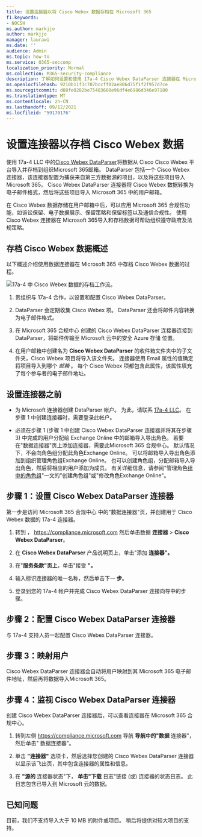 ```yaml
---
title: 设置连接器以将 Cisco Webex 数据存档在 Microsoft 365
f1.keywords:
- NOCSH
ms.author: markjjo
author: markjjo
manager: laurawi
ms.date: ''
audience: Admin
ms.topic: how-to
ms.service: O365-seccomp
localization_priority: Normal
ms.collection: M365-security-compliance
description: 了解如何设置和使用 17a-4 Cisco Webex DataParser 连接器在 Microsoft 365 中导入和存档 Cisco Webex 数据。
ms.openlocfilehash: 9210b11f3c707bccff02ae806d75f1f2f957d7ce
ms.sourcegitcommit: d08fe0282be75483608e96df4e6986d346e97180
ms.translationtype: MT
ms.contentlocale: zh-CN
ms.lasthandoff: 09/12/2021
ms.locfileid: "59170176"
---
```

# <a name="set-up-a-connector-to-archive-cisco-webex-data"></a>设置连接器以存档 Cisco Webex 数据

使用 17a-4 LLC 中的[Cisco Webex DataParser](https://www.17a-4.com/webex-dataparser/)将数据从 Cisco Cisco Webex 平台导入并存档到组织Microsoft 365邮箱。 DataParser 包括一个 Cisco Webex 连接器，该连接器配置为捕获来自第三方数据源的项目，以及将这些项目导入Microsoft 365。 Cisco Webex DataParser 连接器将 Cisco Webex 数据转换为电子邮件格式，然后将这些项目导入 Microsoft 365 中的用户邮箱。

在 Cisco Webex 数据存储在用户邮箱中后，可以应用 Microsoft 365 合规性功能，如诉讼保留、电子数据展示、保留策略和保留标签以及通信合规性。 使用 Cisco Webex 连接器在 Microsoft 365导入和存档数据可帮助组织遵守政府及法规策略。

## <a name="overview-of-archiving-cisco-webex-data"></a>存档 Cisco Webex 数据概述

以下概述介绍使用数据连接器在 Microsoft 365 中存档 Cisco Webex 数据的过程。

![17a-4 中 Cisco Webex 数据的存档工作流。](../media/WebexTeamsDataParserConnectorWorkflow.png)

1. 贵组织与 17a-4 合作，以设置和配置 Cisco Webex DataParser。

2. DataParser 会定期收集 Cisco Webex 项。 DataParser 还会将邮件内容转换为电子邮件格式。

3. 在 Microsoft 365 合规中心 创建的 Cisco Webex DataParser 连接器连接到 DataParser，将邮件传输至 Microsoft 云中的安全 Azure 存储 位置。

4. 在用户邮箱中创建名为 **Cisco Webex DataParser** 的收件箱文件夹中的子文件夹，Cisco Webex 项目将导入该文件夹。 连接器使用 Email 属性的值确定将项目导入到哪个 *邮箱* 。 每个 Cisco Webex 项都包含此属性，该属性填充了每个参与者的电子邮件地址。

## <a name="before-you-set-up-a-connector"></a>设置连接器之前

- 为 Microsoft 连接器创建 DataParser 帐户。 为此，请联系 [17a-4 LLC](https://www.17a-4.com/contact/)。 在步骤 1 中创建连接器时，需要登录此帐户。

- 必须在步骤 1 (步骤 1 中创建 Cisco Webex DataParser 连接器并将其在步骤 3) 中完成的用户分配给 Exchange Online 中的邮箱导入导出角色。 若要在"数据连接器"页上添加连接器，需要此Microsoft 365 合规中心。 默认情况下，不会向角色组分配此角色Exchange Online。 可以将邮箱导入导出角色添加到组织管理角色组Exchange Online。 也可以创建角色组，分配邮箱导入导出角色，然后将相应的用户添加为成员。 有关详细信息，请参阅"管理角色[组中的角色组](/Exchange/permissions-exo/role-groups#create-role-groups)"[](/Exchange/permissions-exo/role-groups#modify-role-groups)一文的"创建角色组"或"修改角色Exchange Online"。

## <a name="step-1-set-up-a-cisco-webex-dataparser-connector"></a>步骤 1：设置 Cisco Webex DataParser 连接器

第一步是访问 Microsoft 365 合规中心 中的"数据连接器"页，并创建用于 Cisco Webex 数据的 17a-4 连接器。

1. 转到 ， <https://compliance.microsoft.com> 然后单击数据 **连接器**  >  **Cisco Webex DataParser**。

2. 在 **Cisco Webex DataParser** 产品说明页上，单击"添加 **连接器"。**

3. 在"**服务条款"页上**，单击"接受 **"。**

4. 输入标识连接器的唯一名称，然后单击下一 **步**。

5. 登录到您的 17a-4 帐户并完成 Cisco Webex DataParser 连接向导中的步骤。

## <a name="step-2-configure-the-cisco-webex-dataparser-connector"></a>步骤 2：配置 Cisco Webex DataParser 连接器

与 17a-4 支持人员一起配置 Cisco Webex DataParser 连接器。

## <a name="step-3-map-users"></a>步骤 3：映射用户

Cisco Webex DataParser 连接器会自动将用户映射到其 Microsoft 365 电子邮件地址，然后再将数据导入Microsoft 365。

## <a name="step-4-monitor-the-cisco-webex-dataparser-connector"></a>步骤 4：监视 Cisco Webex DataParser 连接器

创建 Cisco Webex DataParser 连接器后，可以查看连接器在 Microsoft 365 合规中心。

1. 转到左侧 <https://compliance.microsoft.com> 导航 **导航中的"数据** 连接器"，然后单击" 数据连接器"。

2. 单击 **"连接器"** 选项卡，然后选择您创建的 Cisco Webex DataParser 连接器以显示该飞出页，其中包含连接器的属性和信息。

3. 在 **"源的** 连接器状态"下， **单击"下载** 日志"链接 (或) 连接器的状态日志。 此日志包含已导入到 Microsoft 云的数据。

## <a name="known-issues"></a>已知问题

目前，我们不支持导入大于 10 MB 的附件或项目。 稍后将提供对较大项目的支持。

